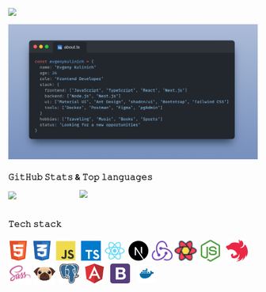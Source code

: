 [![](https://capsule-render.vercel.app/api?type=waving&color=0:2C4159,45:AACCE1,70:ABCEE2,100:2C4159&height=170&section=header&text=𝙷𝚒,%20𝚕𝚘𝚟𝚎𝚕𝚢%20𝚝𝚘%20𝚜𝚎𝚎%20𝚢𝚘𝚞%20👋🏼&fontSize=32&fontColor=1D2025&fontAlignY=30)]()

<p align="center"><img src="./img/about.png" width="850" /></p>

<h3>𝙶𝚒𝚝𝙷𝚞𝚋 𝚂𝚝𝚊𝚝𝚜 & 𝚃𝚘𝚙 𝚕𝚊𝚗𝚐𝚞𝚊𝚐𝚎𝚜</h3>
<a href="https://github.com/evgenykulinich">
<img align="center" src="https://github-readme-stats.vercel.app/api?username=evgenykulinich&hide_title=true&hide_border=true&show_icons=true&include_all_commits=true&count_private=true&theme=react&text_color=C2CBD3&title_color=ABCEE2&icon_color=ABCEE2" width="400"/>
</a>
<a href="https://github.com/evgenykulinich">
<img align="right" src="https://github-readme-stats.vercel.app/api/top-langs/?username=evgenykulinich&hide_title=true&hide_border=true&theme=react&text_color=C2CBD3&&title_color=ABCEE2&layout=compact&langs_count=8" width="360"/>
</a>
<br><br>

<h3>𝚃𝚎𝚌𝚑 𝚜𝚝𝚊𝚌𝚔</h3>

### <img height="40" src="img/html.svg" align="center" title="HTML">&nbsp;&nbsp;<img height="40" src="img/css.svg" align="center" title="CSS">&nbsp;&nbsp;<img height="40" src="img/js.svg" align="center" title="JavaScript">&nbsp;&nbsp;&nbsp;<img height="40" src="img/typescript.svg" align="center" title="TypeScript">&nbsp;&nbsp;<img height="40" src="img/react.svg" align="center" title="React.js">&nbsp;&nbsp;<img height="40" src="img/next.svg" align="center" title="Next.js">&nbsp;&nbsp;<img height="40" src="img/redux.svg" align="center" title="Redux">&nbsp;<img height="40" src="img/tanstack.svg" align="center" title="TanStack Query">&nbsp;&nbsp;<img height="44" src="img/node.svg" align="center" title="Node.js">&nbsp;&nbsp;&nbsp;<img height="44" src="img/nest.svg" align="center" title="Nest.js">&nbsp;&nbsp;<img height="47" src="img/sass.svg" align="center" title="Sass/SCSS">&nbsp;<img height="44" src="img/pug.svg" align="center" title="Pug/Jade">&nbsp;&nbsp;<img height="40" src="img/postgresql.svg" align="center" title="PostgreSQL">&nbsp;&nbsp;&nbsp;<img height="40" src="img/angular.svg" align="center" title="Angular">&nbsp;&nbsp;&nbsp;<img height="40" src="img/bootstrap.svg" align="center" title="Bootstrap">&nbsp;&nbsp;&nbsp;&nbsp;<img height="36" src="img/docker.svg" align="center" title="Docker">
